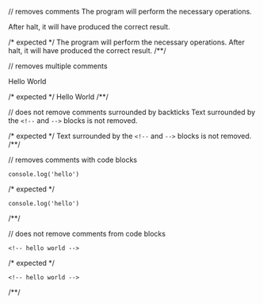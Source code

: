 // removes comments
The program will perform the necessary operations.
<!-- hello world -->
After halt, it will have produced the correct result.

/* expected */
The program will perform the necessary operations.
After halt, it will have produced the correct result.
/**/

// removes multiple comments
<!-- test -->Hello World<!-- test -->

/* expected */
Hello World
/**/

// does not remove comments surrounded by backticks
Text surrounded by the `<!--` and `-->` blocks is not removed.

/* expected */
Text surrounded by the `<!--` and `-->` blocks is not removed.
/**/

// removes comments with code blocks
<!--
```
const t = 'new test value: '
const s = t + 'test'
console.log(s)
```
 -->
```
console.log('hello')
```
<!--
```
const t = 'new test value: '
const s = t + 'test'
console.log(s)
```
 -->

/* expected */
```
console.log('hello')
```

/**/

// does not remove comments from code blocks
```
<!-- hello world -->
```

/* expected */
```
<!-- hello world -->
```
/**/